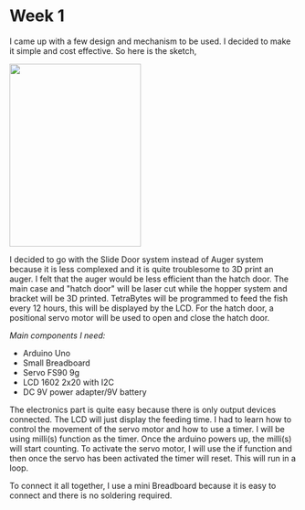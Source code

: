 # Week 1

I came up with a few design and mechanism to be used. I decided to make it simple and cost effective.
So here is the sketch,

<a href="images/FinalProject/Sketch.jpg"><img src="/EP1000/images/FinalProject/Sketch.jpg" style="width:229.5px;height:320px;"></a>

I decided to go with the Slide Door system instead of Auger system because it is less complexed and it is quite troublesome to 3D print an auger. I felt that the auger would be less efficient than the hatch door. The main case and "hatch door" will be laser cut while the hopper system and bracket will be 3D printed. TetraBytes will be programmed to feed the fish every 12 hours, this will be displayed by the LCD. For the hatch door, a positional servo motor will be used to open and close the hatch door.

*Main components I need:*
- Arduino Uno
- Small Breadboard
- Servo FS90 9g
- LCD 1602 2x20 with I2C
- DC 9V power adapter/9V battery

The electronics part is quite easy because there is only output devices connected. The LCD will just display the feeding time. I had to learn how to control the movement of the servo motor and how to use a timer. I will be using milli(s) function as the timer. Once the arduino powers up, the milli(s) will start counting. To activate the servo motor, I will use the if function and then once the servo has been activated the timer will reset. This will run in a loop.

To connect it all together, I use a mini Breadboard because it is easy to connect and there is no soldering required. 
